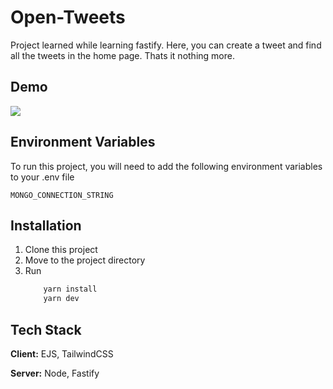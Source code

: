 
# Open-Tweets

Project learned while learning fastify. Here, you can create a tweet and find all the tweets in the home page. Thats it nothing more.



## Demo

![](https://media.giphy.com/media/KUBMLMb6qOrikN3OTO/giphy.gif)


## Environment Variables

To run this project, you will need to add the following environment variables to your .env file

`MONGO_CONNECTION_STRING`


## Installation

1. Clone this project
2. Move to the project directory
3. Run
    ```bash
        yarn install
        yarn dev
    ```
    
## Tech Stack

**Client:** EJS, TailwindCSS

**Server:** Node, Fastify

